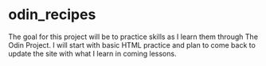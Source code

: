 # odin_recipes

The goal for this project will be to practice skills as I learn them through The Odin Project. I will start with basic HTML practice and plan to come back to update the site with what I learn in coming lessons.